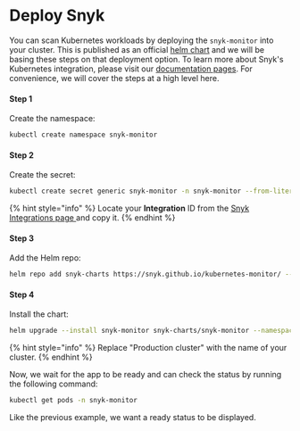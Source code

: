 # Deploy Snyk

You can scan Kubernetes workloads by deploying the `snyk-monitor` into your cluster. This is published as an official [helm chart](https://artifacthub.io/packages/helm/snyk/snyk-monitor) and we will be basing these steps on that deployment option. To learn more about Snyk's Kubernetes integration, please visit our [documentation pages](https://docs.snyk.io/products/snyk-container/image-scanning-library/kubernetes-workload-and-image-scanning/kubernetes-integration-overview). For convenience, we will cover the steps at a high level here.&#x20;

#### Step 1

Create the namespace:

```bash
kubectl create namespace snyk-monitor
```

#### Step 2

Create the secret:

```bash
kubectl create secret generic snyk-monitor -n snyk-monitor --from-literal=dockercfg.json={} --from-literal=integrationId=abcd1234-abcd-1234-abcd-1234abcd1234
```

{% hint style="info" %}
Locate your **Integration** ID from the [Snyk Integrations page ](https://app.snyk.io/org/YOUR-ORGANIZATION-NAME/manage/integrations/kubernetes)and copy it.
{% endhint %}

#### Step 3

Add the Helm repo:

```bash
helm repo add snyk-charts https://snyk.github.io/kubernetes-monitor/ --force-update
```

#### Step 4

Install the chart:

```bash
helm upgrade --install snyk-monitor snyk-charts/snyk-monitor --namespace snyk-monitor --set clusterName="Production cluster"
```

{% hint style="info" %}
Replace "Production cluster" with the name of your cluster.
{% endhint %}

Now, we wait for the app to be ready and can check the status by running the following command:

```bash
kubectl get pods -n snyk-monitor
```

Like the previous example, we want a ready status to be displayed.

